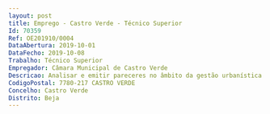 ```yaml
--- 
layout: post
title: Emprego - Castro Verde - Técnico Superior
Id: 70359
Ref: OE201910/0004
DataAbertura: 2019-10-01
DataFecho: 2019-10-08
Trabalho: Técnico Superior
Empregador: Câmara Municipal de Castro Verde
Descricao: Analisar e emitir pareceres no âmbito da gestão urbanística garantindo o cumprimento das normas legais e regulamentos em vigor, nomeadamente sobre, pedidos de informação prévia, comunicação prévia, licenciamento de obras de edificação, operações de loteamento, pedidos de demolição e movimentação de terras, pedidos de alteração de uso  analisar e emitir pareceres sobre pedidos de informação de localização e instalação de atividades comerciais, industriais e agrícolas  analisar e emitir pareceres sobre pedidos para constituição de edifícios em propriedade horizontal  integrar comissões de vistorias  elaborar estudos e projetos de arquitetura previstos no orçamento e plano de atividades, incluindo o acompanhamento dos processos até à execução da respetiva obra.”
CodigoPostal: 7780-217 CASTRO VERDE
Concelho: Castro Verde
Distrito: Beja
--- 
```


